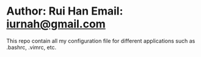 Author: Rui Han
Email: iurnah@gmail.com
=======================

This repo contain all my configuration file for different applications such as
.bashrc, .vimrc, etc.

